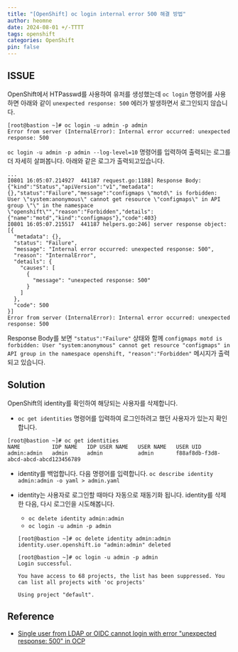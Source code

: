 ```yaml
---
title: "[OpenShift] oc login internal error 500 해결 방법"
author: heomne
date: 2024-08-01 +/-TTTT
tags: openshift
categories: OpenShift
pin: false
---
```


## ISSUE

OpenShift에서 HTPasswd를 사용하여 유저를 생성했는데 `oc login` 명령어를 사용하면 아래와 같이 `unexpected response: 500` 에러가 발생하면서 로그인되지 않습니다.

```terminal
[root@bastion ~]# oc login -u admin -p admin
Error from server (InternalError): Internal error occurred: unexpected response: 500
```

`oc login -u admin -p admin --log-level=10` 명령어를 입력하여 출력되는 로그를 더 자세히 살펴봅니다. 아래와 같은 로그가 출력되고있습니다.

```terminal
...
I0801 16:05:07.214927  441187 request.go:1188] Response Body: {"kind":"Status","apiVersion":"v1","metadata":{},"status":"Failure","message":"configmaps \"motd\" is forbidden: User \"system:anonymous\" cannot get resource \"configmaps\" in API group \"\" in the namespace \"openshift\"","reason":"Forbidden","details":{"name":"motd","kind":"configmaps"},"code":403}
I0801 16:05:07.215517  441187 helpers.go:246] server response object: [{
  "metadata": {},
  "status": "Failure",
  "message": "Internal error occurred: unexpected response: 500",
  "reason": "InternalError",
  "details": {
    "causes": [
      {
        "message": "unexpected response: 500"
      }
    ]
  },
  "code": 500
}]
Error from server (InternalError): Internal error occurred: unexpected response: 500
```

Response Body를 보면 `"status":"Failure"` 상태와 함께 `configmaps motd is forbidden: User "system:anonymous" cannot get resource "configmaps" in API group in the namespace openshift, "reason":"Forbidden"` 메시지가 출력되고 있습니다.


## Solution

OpenShift의 identity를 확인하여 해당되는 사용자를 삭제합니다.

- `oc get identities` 명령어를 입력하여 로그인하려고 했던 사용자가 있는지 확인합니다.
```terminal
[root@bastion ~]# oc get identities
NAME          IDP NAME   IDP USER NAME   USER NAME   USER UID
admin:admin   admin      admin           admin       f88af8db-f3d8-abcd-abcd-abcd123456789
```

- identity를 백업합니다. 다음 명령어를 입력합니다.
`oc describe identity admin:admin -o yaml > admin.yaml`

- identity는 사용자로 로그인할 때마다 자동으로 재동기화 됩니다. identity를 삭제한 다음, 다시 로그인을 시도해봅니다.
  - `oc delete identity admin:admin`
  - `oc login -u admin -p admin`

  ```terminal
  [root@bastion ~]# oc delete identity admin:admin
  identity.user.openshift.io "admin:admin" deleted

  [root@bastion ~]# oc login -u admin -p admin
  Login successful.

  You have access to 68 projects, the list has been suppressed. You can list all projects with 'oc projects'

  Using project "default".
  ```



## Reference

- [Single user from LDAP or OIDC cannot login with error "unexpected response: 500" in OCP](https://access.redhat.com/solutions/5525831)

